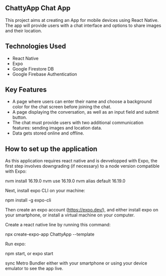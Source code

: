 ## ChattyApp Chat App

This project aims at creating an App for mobile devices using React Native. The app will
provide users with a chat interface and options to share images and their
location.

## Technologies Used

- React Native
- Expo
- Google Firestore DB
- Google Firebase Authentication

## Key Features

- A page where users can enter their name and choose a background color for the chat screen
before joining the chat.
- A page displaying the conversation, as well as an input field and submit button.
- The chat must provide users with two additional communication features: sending images
and location data.
- Data gets stored online and offline.

## How to set up the application

As this application requires react native and is devvelopped with Expo, the first step involves downgrading (if necessary) to a node version compatible with Expo:

nvm install 16.19.0
nvm use 16.19.0
nvm alias default 16.19.0

Next, install expo CLI on your machine: 

npm install -g expo-cli

Then create an expo account (https://expo.dev/), and either install expo on your smartphone, or install a virtual machine on your computer.

Create a react native line by running this command:

npx create-expo-app ChattyApp --template

Run expo:

npm start, or expo start

sync Metro Bundler either with your smartphone or using your device emulator to see the app live.
